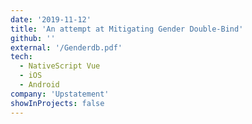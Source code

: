 ```yaml
---
date: '2019-11-12'
title: 'An attempt at Mitigating Gender Double-Bind'
github: ''
external: '/Genderdb.pdf'
tech:
  - NativeScript Vue
  - iOS
  - Android
company: 'Upstatement'
showInProjects: false
---
```


